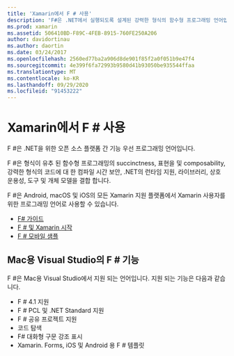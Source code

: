 ```yaml
---
title: 'Xamarin에서 F # 사용'
description: 'F#은 .NET에서 실행되도록 설계된 강력한 형식의 함수형 프로그래밍 언어입니다. 이 문서에서는 해당 기능에 대 한 개략적인 개요와 F #으로 작성 된 샘플에 대 한 링크를 제공 합니다.'
ms.prod: xamarin
ms.assetid: 506410BD-F89C-4FEB-8915-760FE250A206
author: davidortinau
ms.author: daortin
ms.date: 03/24/2017
ms.openlocfilehash: 2560ed77ba2a906d8de901f85f2a0f051b9e47f4
ms.sourcegitcommit: 4e399f6fa72993b9580d41b93050be935544ffaa
ms.translationtype: MT
ms.contentlocale: ko-KR
ms.lasthandoff: 09/29/2020
ms.locfileid: "91453222"
---
```

# <a name="using-f-with-xamarin"></a>Xamarin에서 F # 사용

F #은 .NET을 위한 오픈 소스 플랫폼 간 기능 우선 프로그래밍 언어입니다.

F #은 형식이 유추 된 함수형 프로그래밍의 succinctness, 표현을 및 composability, 강력한 형식의 코드에 대 한 컴파일 시간 보안, .NET의 런타임 지원, 라이브러리, 상호 운용성, 도구 및 개체 모델을 결합 합니다.

F #은 Android, macOS 및 iOS의 모든 Xamarin 지원 플랫폼에서 Xamarin 사용자를 위한 프로그래밍 언어로 사용할 수 있습니다.

- [F# 가이드](/dotnet/fsharp/)
- [F # 및 Xamarin 시작](overview.md)
- [F # 모바일 샘플](samples.md)

## <a name="f-features-in-visual-studio-for-mac"></a>Mac용 Visual Studio의 F # 기능

F #은 Mac용 Visual Studio에서 지원 되는 언어입니다. 지원 되는 기능은 다음과 같습니다.

- F # 4.1 지원
- F # PCL 및 .NET Standard 지원
- F # 공유 프로젝트 지원
- 코드 탐색
- F# 대화형 구문 강조 표시
- Xamarin. Forms, iOS 및 Android 용 F # 템플릿